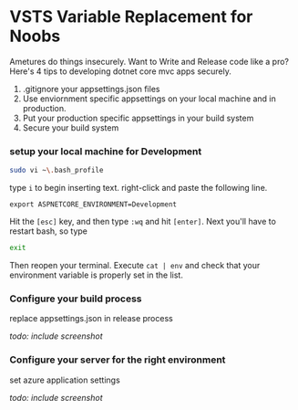 # VSTS Variable Replacement for Noobs

Ametures do things insecurely. Want to Write and Release code like a pro? Here's 4 tips to developing dotnet core mvc apps securely.

1. .gitignore your appsettings.json files
2. Use enviornment specific appsettings on your local machine and in production.
3. Put your production specific appsettings in your build system
4. Secure your build system

### setup your local machine for Development

```sh
sudo vi ~\.bash_profile
```

type `i` to begin inserting text. right-click and paste the following line.

```
export ASPNETCORE_ENVIRONMENT=Development
```

Hit the `[esc]` key, and then type `:wq` and hit `[enter]`. Next you'll have to restart bash, so type 

```sh
exit
```

Then reopen your terminal. Execute `cat | env` and check that your environment variable is properly set in the list.

### Configure your build process

replace appsettings.json in release process

_todo: include screenshot_

### Configure your server for the right environment

set azure application settings

_todo: include screenshot_
